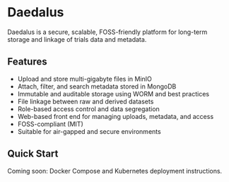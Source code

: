 # Daedalus

Daedalus is a secure, scalable, FOSS-friendly platform for long-term storage and linkage of trials data and metadata.

## Features

- Upload and store multi-gigabyte files in MinIO
- Attach, filter, and search metadata stored in MongoDB
- Immutable and auditable storage using WORM and best practices
- File linkage between raw and derived datasets
- Role-based access control and data segregation
- Web-based front end for managing uploads, metadata, and access
- FOSS-compliant (MIT)
- Suitable for air-gapped and secure environments

## Quick Start

Coming soon: Docker Compose and Kubernetes deployment instructions.
